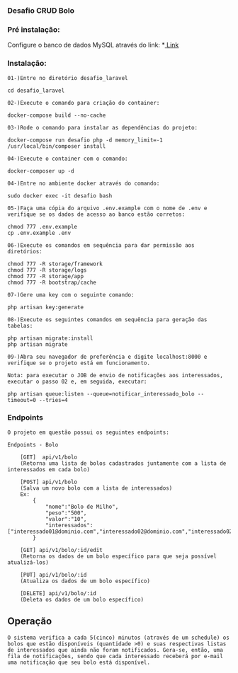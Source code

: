 ### Desafio CRUD Bolo

### Pré instalação:

Configure o banco de dados MySQL através do link: 
*[ Link ](https://github.com/raimoreirarodrigues/mysql)

### Instalação:

    01-)Entre no diretório desafio_laravel
    
    cd desafio_laravel
    
    02-)Execute o comando para criação do container:
    
    docker-compose build --no-cache
    
    03-)Rode o comando para instalar as dependências do projeto:
    
    docker-compose run desafio php -d memory_limit=-1 /usr/local/bin/composer install

    04-)Execute o container com o comando:

    docker-composer up -d
    
    04-)Entre no ambiente docker através do comando:
    
    sudo docker exec -it desafio bash
    
    05-)Faça uma cópia do arquivo .env.example com o nome de .env e verifique se os dados de acesso ao banco estão corretos:
    
    chmod 777 .env.example
    cp .env.example .env
    
    06-)Execute os comandos em sequência para dar permissão aos diretórios:
    
    chmod 777 -R storage/framework
    chmod 777 -R storage/logs
    chmod 777 -R storage/app
    chmod 777 -R bootstrap/cache
    
    07-)Gere uma key com o seguinte comando:
    
    php artisan key:generate

    08-)Execute os seguintes comandos em sequência para geração das tabelas:
    
    php artisan migrate:install
    php artisan migrate

    09-)Abra seu navegador de preferência e digite localhost:8000 e verifique se o projeto está em funcionamento.

    Nota: para executar o JOB de envio de notificações aos interessados, executar o passo 02 e, em seguida, executar:

    php artisan queue:listen --queue=notificar_interessado_bolo --timeout=0 --tries=4

### Endpoints

    O projeto em questão possui os seguintes endpoints:

    Endpoints - Bolo

        [GET]  api/v1/bolo
        (Retorna uma lista de bolos cadastrados juntamente com a lista de interessados em cada bolo)

        [POST] api/v1/bolo
        (Salva um novo bolo com a lista de interessados)
        Ex: 
            {
                "nome":"Bolo de Milho",
                "peso":"500",
                "valor":"10",
                "interessados":["interessado01@dominio.com","interessado02@dominio.com","interessado02@dominio.com"]
            }

        [GET] api/v1/bolo/:id/edit
        (Retorna os dados de um bolo específico para que seja possível atualizá-los)

        [PUT] api/v1/bolo/:id
        (Atualiza os dados de um bolo específico)

        [DELETE] api/v1/bolo/:id
        (Deleta os dados de um bolo específico)

## Operação

    O sistema verifica a cada 5(cinco) minutos (através de um schedule) os bolos que estão disponíveis (quantidade >0) e suas respectivas listas de interessados que ainda não foram notificados. Gera-se, então, uma fila de notificações, sendo que cada interessado receberá por e-mail uma notificação que seu bolo está disponível.